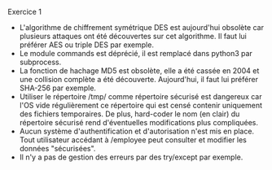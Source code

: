 Exercice 1

- L'algorithme de chiffrement symétrique DES est aujourd'hui obsolète car plusieurs attaques ont été découvertes sur cet algorithme. Il faut lui préférer AES ou triple DES par exemple.
- Le module commands est déprécié, il est remplacé dans python3 par subprocess.
- La fonction de hachage MD5 est obsolète, elle a été cassée en 2004 et une collision complète a été découverte. Aujourd'hui, il faut lui préférer SHA-256 par exemple.
-  Utiliser le répertoire /tmp/ comme répertoire sécurisé est dangereux car l'OS vide régulièrement ce répertoire qui est censé contenir uniquement des fichiers temporaires. De plus, hard-coder le nom (en clair) du répertoire sécurisé rend d'éventuelles modifications plus compliquées.
- Aucun système d'authentification et d'autorisation n'est mis en place. Tout utilisateur accédant à /employee peut consulter et modifier les données "sécurisées".
- Il n'y a pas de gestion des erreurs par des try/except par exemple.
